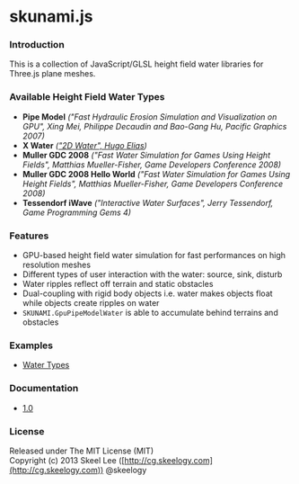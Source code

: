 skunami.js
==========

### Introduction

This is a collection of JavaScript/GLSL height field water libraries for Three.js plane meshes.

### Available Height Field Water Types

* **Pipe Model** _("Fast Hydraulic Erosion Simulation and Visualization on GPU", Xing Mei, Philippe Decaudin and Bao-Gang Hu, Pacific Graphics 2007)_
* **X Water** _(["2D Water", Hugo Elias](http://freespace.virgin.net/hugo.elias/graphics/x_water.htm))_
* **Muller GDC 2008** _("Fast Water Simulation for Games Using Height Fields", Matthias Mueller-Fisher, Game Developers Conference 2008)_
* **Muller GDC 2008 Hello World** _("Fast Water Simulation for Games Using Height Fields", Matthias Mueller-Fisher, Game Developers Conference 2008)_
* **Tessendorf iWave** _("Interactive Water Surfaces", Jerry Tessendorf, Game Programming Gems 4)_

### Features

* GPU-based height field water simulation for fast performances on high resolution meshes
* Different types of user interaction with the water: source, sink, disturb
* Water ripples reflect off terrain and static obstacles
* Dual-coupling with rigid body objects i.e. water makes objects float while objects create ripples on water
* `SKUNAMI.GpuPipeModelWater` is able to accumulate behind terrains and obstacles

### Examples

* [Water Types](http://skeelogy.github.io/skunami.js/examples/skunami_waterTypes.html)

### Documentation

* [1.0](http://skeelogy.github.io/skunami.js/docs/1.0)

### License

Released under The MIT License (MIT)<br/>
Copyright (c) 2013 Skeel Lee ([http://cg.skeelogy.com](http://cg.skeelogy.com)) @skeelogy
